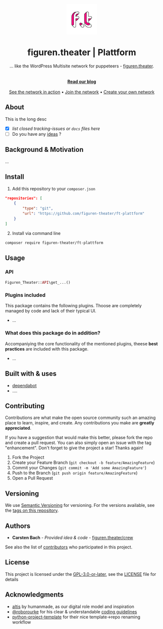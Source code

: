 <!-- PROJECT LOGO -->
<br />
<div align="center">
  <a href="https://github.com/figuren-theater/ft-plattform">
    <img src="https://raw.githubusercontent.com/figuren-theater/logos/main/favicon.png" alt="figuren.theater Logo" width="100" height="100">
  </a>

  <h1 align="center">figuren.theater | Plattform</h1>

  <p align="center">
    ... like the WordPress Multisite network for puppeteers - <a href="https://figuren.theater">figuren.theater</a>.
    <br /><br /><br />
    <a href="https://meta.figuren.theater/blog"><strong>Read our blog</strong></a>
    <br />
    <br />
    <a href="https://figuren.theater">See the network in action</a>
    •
    <a href="https://mein.figuren.theater">Join the network</a>
    •
    <a href="https://websites.fuer.figuren.theater">Create your own network</a>
  </p>
</div>

## About 


This is the long desc

* [x] *list closed tracking-issues or `docs` files here*
* [ ] Do you have any [ideas](/issues/new) ?

## Background & Motivation

...

## Install

1. Add this repository to your `composer.json`
```json
"repositories": [
    {
        "type": "git",
        "url": "https://github.com/figuren-theater/ft-plattform"
    }
]
```

2. Install via command line
```sh
composer require figuren-theater/ft-plattform
```

## Usage

### API

```php
Figuren_Theater::API\get_...()
```

### Plugins included

This package contains the following plugins. 
Thoose are completely managed by code and lack of their typical UI.

* ...


### What does this package do in addition?

Accompaniying the core functionality of the mentioned plugins, theese **best practices** are included with this package.

* ...


## Built with & uses

  - [dependabot](/.github/dependabot.yml)
  - ....

## Contributing

Contributions are what make the open source community such an amazing place to learn, inspire, and create. Any contributions you make are **greatly appreciated**.

If you have a suggestion that would make this better, please fork the repo and create a pull request. You can also simply open an issue with the tag "enhancement".
Don't forget to give the project a star! Thanks again!

1. Fork the Project
2. Create your Feature Branch (`git checkout -b feature/AmazingFeature`)
3. Commit your Changes (`git commit -m 'Add some AmazingFeature'`)
4. Push to the Branch (`git push origin feature/AmazingFeature`)
5. Open a Pull Request


## Versioning

We use [Semantic Versioning](http://semver.org/) for versioning. For the versions
available, see the [tags on this repository](/tags).

## Authors

  - **Carsten Bach** - *Provided idea & code* - [figuren.theater/crew](https://figuren.theater/crew/)

See also the list of [contributors](/contributors)
who participated in this project.

## License

This project is licensed under the [GPL-3.0-or-later](LICENSE.md), see the [LICENSE](LICENSE) file for
details

## Acknowledgments

  - [altis](https://github.com/search?q=org%3Ahumanmade+altis) by humanmade, as our digital role model and inspiration
  - [@roborourke](https://github.com/roborourke) for his clear & understandable [coding guidelines](https://docs.altis-dxp.com/guides/code-review/standards/)
  - [python-project-template](https://github.com/rochacbruno/python-project-template) for their nice template->repo renaming workflow
